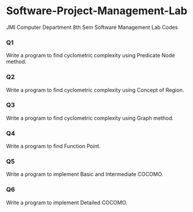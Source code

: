 # Software-Project-Management-Lab
JMI Computer Department 8th Sem Software Management Lab Codes

### Q1
Write a program to find cyclometric complexity using Predicate Node method.
### Q2
Write a program to find cyclometric complexity using Concept of Region.
### Q3
Write a program to find cyclometric complexity using Graph method.
### Q4
Write a program to find Function Point.
### Q5
Write a program to implement Basic and Intermediate COCOMO.
### Q6
Write a program to implement Detailed COCOMO.
